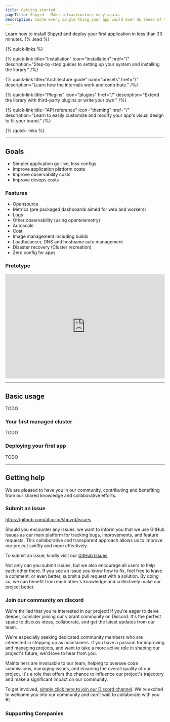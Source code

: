 ```yaml
---
title: Getting started
pageTitle: Shpyrd - Make infrastructure easy again.
description: Cache every single thing your app could ever do ahead of time, so your code never even has to run at all.
---
```


Learn how to install Shpyrd and deploy your first application in less than 30 minutes. {% .lead %}

{% quick-links %}

{% quick-link title="Installation" icon="installation" href="/" description="Step-by-step guides to setting up your system and installing the library." /%}

{% quick-link title="Architecture guide" icon="presets" href="/" description="Learn how the internals work and contribute." /%}

{% quick-link title="Plugins" icon="plugins" href="/" description="Extend the library with third-party plugins or write your own." /%}

{% quick-link title="API reference" icon="theming" href="/" description="Learn to easily customize and modify your app's visual design to fit your brand." /%}

{% /quick-links %}

---

## Goals

- Simpler application go-live, less configs
- Improve application platform costs
- Improve observability costs
- Improve devops costs

### Features

- Opensource
- Metrics (pre packaged dashboards aimed for web and workers)
- Logs
- Other observability (using opentelemetry)
- Autoscale
- Cost
- Image management including builds
- Loadbalancer, DNS and hostname auto management
- Disaster recovery (Cluster recreation)
- Zero config for apps

### Prototype

<div style="position: relative; padding-bottom: 64.98194945848375%; height: 0;"><iframe src="https://www.loom.com/embed/c36cff00405d45d887fdde7a74a8b2cc?sid=8f5ce8fd-1d81-41c6-bf6d-07235f5e5589" frameborder="0" webkitallowfullscreen mozallowfullscreen allowfullscreen style="position: absolute; top: 0; left: 0; width: 100%; height: 100%;"></iframe></div>

---

## Basic usage

TODO

### Your first managed cluster

TODO

### Deploying your first app

TODO

---

## Getting help

We are pleased to have you in our community, contributing and benefiting from our shared knowledge and collaborative efforts. 

### Submit an issue

https://github.com/atcp-io/shpyrd/issues

Should you encounter any issues, we want to inform you that we use GitHub Issues as our main platform for tracking bugs, improvements, and feature requests. This collaborative and transparent approach allows us to improve our project swiftly and more effectively.

To submit an issue, kindly visit our [GitHub Issues](https://github.com/atcp-io/shpyrd/issues)

Not only can you submit issues, but we also encourage all users to help each other there. If you see an issue you know how to fix, feel free to leave a comment, or even better, submit a pull request with a solution. By doing so, we can benefit from each other's knowledge and collectively make our project better.

### Join our community on discord

We're thrilled that you're interested in our project! If you're eager to delve deeper, consider joining our vibrant community on Discord. It's the perfect space to discuss ideas, collaborate, and get the latest updates from our team.

We're especially seeking dedicated community members who are interested in stepping up as maintainers. If you have a passion for improving and managing projects, and want to take a more active role in shaping our project's future, we'd love to hear from you.

Maintainers are invaluable to our team, helping to oversee code submissions, managing issues, and ensuring the overall quality of our project. It's a role that offers the chance to influence our project's trajectory and make a significant impact on our community.

To get involved, [simply click here to join our Discord channel](https://discord.gg/AxWMXXW7). We're excited to welcome you into our community and can't wait to collaborate with you 💗!

### Supporting Companies

